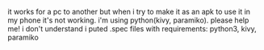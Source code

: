 it works for a pc to another but when i try to make it as an apk to use it in my phone it's not working.
i'm using python(kivy, paramiko). please help me!
i don't understand i puted .spec files with requirements: python3, kivy, paramiko
